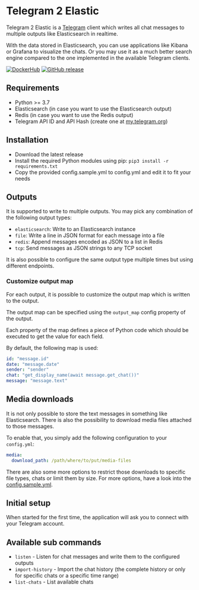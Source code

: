 # Telegram 2 Elastic

Telegram 2 Elastic is a [Telegram](https://telegram.org) client which writes all chat messages to multiple outputs like Elasticsearch in realtime.

With the data stored in Elasticsearch, you can use applications like Kibana or Grafana to visualize the chats. Or you may use it as a much better search engine compared to the one implemented in the available Telegram clients.

[![DockerHub](https://img.shields.io/badge/download-DockerHub-blue?logo=docker)](https://hub.docker.com/r/programie/telegram2elastic)
[![GitHub release](https://img.shields.io/github/v/release/Programie/Telegram2Elastic)](https://github.com/Programie/Telegram2Elastic/releases/latest)

## Requirements

* Python >= 3.7
* Elasticsearch (in case you want to use the Elasticsearch output)
* Redis (in case you want to use the Redis output)
* Telegram API ID and API Hash (create one at [my.telegram.org](https://my.telegram.org))

## Installation

* Download the latest release
* Install the required Python modules using pip: `pip3 install -r requirements.txt`
* Copy the provided config.sample.yml to config.yml and edit it to fit your needs

## Outputs

It is supported to write to multiple outputs. You may pick any combination of the following output types:

* `elasticsearch`: Write to an Elasticsearch instance
* `file`: Write a line in JSON format for each message into a file
* `redis`: Append messages encoded as JSON to a list in Redis
* `tcp`: Send messages as JSON strings to any TCP socket

It is also possible to configure the same output type multiple times but using different endpoints.

### Customize output map

For each output, it is possible to customize the output map which is written to the output.

The output map can be specified using the `output_map` config property of the output.

Each property of the map defines a piece of Python code which should be executed to get the value for each field.

By default, the following map is used:

```yaml
id: "message.id"
date: "message.date"
sender: "sender"
chat: "get_display_name(await message.get_chat())"
message: "message.text"
```

## Media downloads

It is not only possible to store the text messages in something like Elasticsearch. There is also the possibility to download media files attached to those messages.

To enable that, you simply add the following configuration to your `config.yml`:

```yaml
media:
  download_path: /path/where/to/put/media-files
```

There are also some more options to restrict those downloads to specific file types, chats or limit them by size. For more options, have a look into the [config.sample.yml](config.sample.yml).

## Initial setup

When started for the first time, the application will ask you to connect with your Telegram account.

## Available sub commands

* `listen` - Listen for chat messages and write them to the configured outputs
* `import-history` - Import the chat history (the complete history or only for specific chats or a specific time range)
* `list-chats` - List available chats